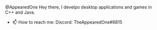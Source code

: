 @AppearedOne
Hey there, I develpo desktop applications and games in C++ and Java.

- 📫 How to reach me: Discord: TheAppearedOne#6815

